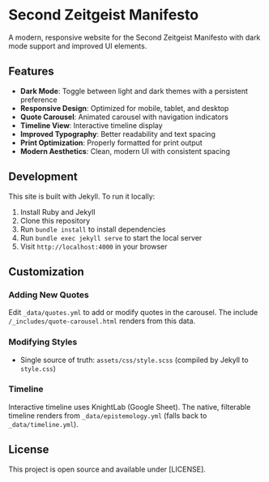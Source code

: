 # Second Zeitgeist Manifesto

A modern, responsive website for the Second Zeitgeist Manifesto with dark mode support and improved UI elements.

## Features

- **Dark Mode**: Toggle between light and dark themes with a persistent preference
- **Responsive Design**: Optimized for mobile, tablet, and desktop
- **Quote Carousel**: Animated carousel with navigation indicators
- **Timeline View**: Interactive timeline display
- **Improved Typography**: Better readability and text spacing
- **Print Optimization**: Properly formatted for print output
- **Modern Aesthetics**: Clean, modern UI with consistent spacing

## Development

This site is built with Jekyll. To run it locally:

1. Install Ruby and Jekyll
2. Clone this repository
3. Run `bundle install` to install dependencies
4. Run `bundle exec jekyll serve` to start the local server
5. Visit `http://localhost:4000` in your browser

## Customization

### Adding New Quotes

Edit `_data/quotes.yml` to add or modify quotes in the carousel. The include `/_includes/quote-carousel.html` renders from this data.

### Modifying Styles

- Single source of truth: `assets/css/style.scss` (compiled by Jekyll to `style.css`)

### Timeline

Interactive timeline uses KnightLab (Google Sheet). The native, filterable timeline renders from `_data/epistemology.yml` (falls back to `_data/timeline.yml`).

## License

This project is open source and available under [LICENSE]. 
